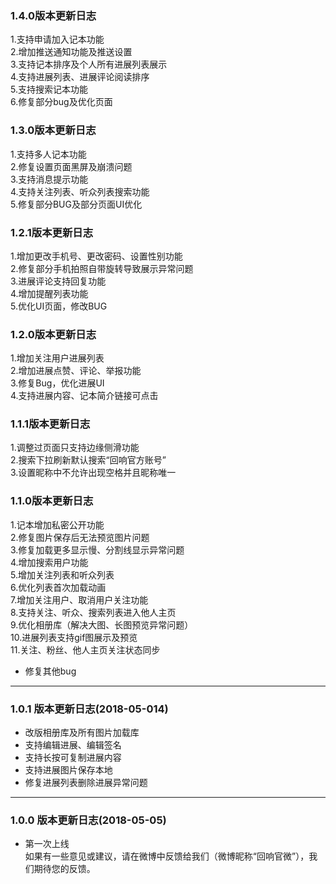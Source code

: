 ### 1.4.0版本更新日志
1.支持申请加入记本功能  
2.增加推送通知功能及推送设置  
3.支持记本排序及个人所有进展列表展示  
4.支持进展列表、进展评论阅读排序  
5.支持搜索记本功能  
6.修复部分bug及优化页面  
### 1.3.0版本更新日志
1.支持多人记本功能  
2.修复设置页面黑屏及崩溃问题  
3.支持消息提示功能  
4.支持关注列表、听众列表搜索功能  
5.修复部分BUG及部分页面UI优化  
### 1.2.1版本更新日志
1.增加更改手机号、更改密码、设置性别功能  
2.修复部分手机拍照自带旋转导致展示异常问题  
3.进展评论支持回复功能  
4.增加提醒列表功能  
5.优化UI页面，修改BUG  
### 1.2.0版本更新日志
1.增加关注用户进展列表  
2.增加进展点赞、评论、举报功能  
3.修复Bug，优化进展UI  
4.支持进展内容、记本简介链接可点击    
### 1.1.1版本更新日志
1.调整过页面只支持边缘侧滑功能  
2.搜索下拉刷新默认搜索“回响官方账号”   
3.设置昵称中不允许出现空格并且昵称唯一  
### 1.1.0版本更新日志
1.记本增加私密公开功能  
2.修复图片保存后无法预览图片问题  
3.修复加载更多显示慢、分割线显示异常问题  
4.增加搜索用户功能  
5.增加关注列表和听众列表  
6.优化列表首次加载动画  
7.增加关注用户、取消用户关注功能  
8.支持关注、听众、搜索列表进入他人主页  
9.优化相册库（解决大图、长图预览异常问题）  
10.进展列表支持gif图展示及预览     
11.关注、粉丝、他人主页关注状态同步  
* 修复其他bug   
-----------------------------------------
### 1.0.1 版本更新日志(2018-05-014)
* 改版相册库及所有图片加载库  
* 支持编辑进展、编辑签名  
* 支持长按可复制进展内容
* 支持进展图片保存本地  
* 修复进展列表删除进展异常问题
-----------------------------------------
### 1.0.0 版本更新日志(2018-05-05)
* 第一次上线  
如果有一些意见或建议，请在微博中反馈给我们（微博昵称“回响官微”），我们期待您的反馈。

